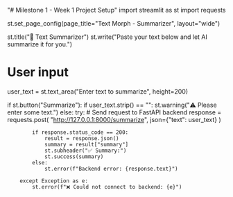"# Milestone 1 - Week 1 Project Setup" 
import streamlit as st
import requests

st.set_page_config(page_title="Text Morph - Summarizer", layout="wide")

st.title("📝 Text Summarizer")
st.write("Paste your text below and let AI summarize it for you.")

# User input
user_text = st.text_area("Enter text to summarize", height=200)

if st.button("Summarize"):
    if user_text.strip() == "":
        st.warning("⚠️ Please enter some text.")
    else:
        try:
            # Send request to FastAPI backend
            response = requests.post(
                "http://127.0.0.1:8000/summarize",
                json={"text": user_text}
            )

            if response.status_code == 200:
                result = response.json()
                summary = result["summary"]
                st.subheader("✅ Summary:")
                st.success(summary)
            else:
                st.error(f"Backend error: {response.text}")

        except Exception as e:
            st.error(f"❌ Could not connect to backend: {e}")
